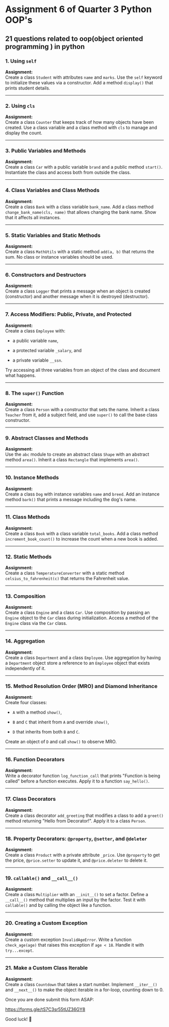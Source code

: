 # Assignment 6 of Quarter 3 Python OOP's
## 21 questions related to oop(object oriented programming ) in python
### 1. **Using `self`**

**Assignment:**  
Create a class `Student` with attributes `name` and `marks`. Use the `self` keyword to initialize these values via a constructor. Add a method `display()` that prints student details.

----------

### 2. **Using `cls`**

**Assignment:**  
Create a class `Counter` that keeps track of how many objects have been created. Use a class variable and a class method with `cls` to manage and display the count.

----------

### 3. **Public Variables and Methods**

**Assignment:**  
Create a class `Car` with a public variable `brand` and a public method `start()`. Instantiate the class and access both from outside the class.

----------

### 4. **Class Variables and Class Methods**

**Assignment:**  
Create a class `Bank` with a class variable `bank_name`. Add a class method `change_bank_name(cls, name)` that allows changing the bank name. Show that it affects all instances.

----------

### 5. **Static Variables and Static Methods**

**Assignment:**  
Create a class `MathUtils` with a static method `add(a, b)` that returns the sum. No class or instance variables should be used.

----------

### 6. **Constructors and Destructors**

**Assignment:**  
Create a class `Logger` that prints a message when an object is created (constructor) and another message when it is destroyed (destructor).

----------

### 7. **Access Modifiers: Public, Private, and Protected**

**Assignment:**  
Create a class `Employee` with:

-   a public variable `name`,
    
-   a protected variable `_salary`, and
    
-   a private variable `__ssn`.
    

Try accessing all three variables from an object of the class and document what happens.

----------

### 8. **The `super()` Function**

**Assignment:**  
Create a class `Person` with a constructor that sets the name. Inherit a class `Teacher` from it, add a subject field, and use `super()` to call the base class constructor.

----------

### 9. **Abstract Classes and Methods**

**Assignment:**  
Use the `abc` module to create an abstract class `Shape` with an abstract method `area()`. Inherit a class `Rectangle` that implements `area()`.

----------

### 10. **Instance Methods**

**Assignment:**  
Create a class `Dog` with instance variables `name` and `breed`. Add an instance method `bark()` that prints a message including the dog's name.

----------

### 11. **Class Methods**

**Assignment:**  
Create a class `Book` with a class variable `total_books`. Add a class method `increment_book_count()` to increase the count when a new book is added.

----------

### 12. **Static Methods**

**Assignment:**  
Create a class `TemperatureConverter` with a static method `celsius_to_fahrenheit(c)` that returns the Fahrenheit value.

----------


### 13. **Composition**

**Assignment:**  
Create a class `Engine` and a class `Car`. Use composition by passing an `Engine` object to the `Car` class during initialization. Access a method of the `Engine` class via the `Car` class.

----------

### 14. **Aggregation**

**Assignment:**  
Create a class `Department` and a class `Employee`. Use aggregation by having a `Department` object store a reference to an `Employee` object that exists independently of it.

----------

### 15. **Method Resolution Order (MRO) and Diamond Inheritance**

**Assignment:**  
Create four classes:

-   `A` with a method `show()`,
    
-   `B` and `C` that inherit from `A` and override `show()`,
    
-   `D` that inherits from both `B` and `C`.
    

Create an object of `D` and call `show()` to observe MRO.

----------

### 16. **Function Decorators**

**Assignment:**  
Write a decorator function `log_function_call` that prints "Function is being called" before a function executes. Apply it to a function `say_hello()`.

----------

### 17. **Class Decorators**

**Assignment:**  
Create a class decorator `add_greeting` that modifies a class to add a `greet()` method returning "Hello from Decorator!". Apply it to a class `Person`.

----------

### 18. **Property Decorators: `@property`, `@setter`, and `@deleter`**

**Assignment:**  
Create a class `Product` with a private attribute `_price`. Use `@property` to get the price, `@price.setter` to update it, and `@price.deleter` to delete it.

----------

### 19. **`callable()` and `__call__()`**

**Assignment:**  
Create a class `Multiplier` with an `__init__()` to set a factor. Define a `__call__()` method that multiplies an input by the factor. Test it with `callable()` and by calling the object like a function.

----------

### 20. **Creating a Custom Exception**

**Assignment:**  
Create a custom exception `InvalidAgeError`. Write a function `check_age(age)` that raises this exception if `age < 18`. Handle it with `try...except`.

----------

### 21. **Make a Custom Class Iterable**

**Assignment:**  
Create a class `Countdown` that takes a start number. Implement `__iter__()` and `__next__()` to make the object iterable in a for-loop, counting down to 0.


Once you are done submit this form ASAP:

https://forms.gle/tS7C3sr55tUZ36GY8 

Good luck! 🚀